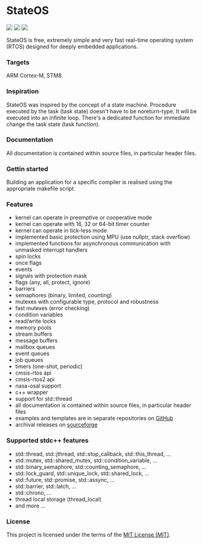 # StateOS
  [![](https://img.shields.io/github/license/stateos/StateOS.svg?style=flat-square&logo)](https://opensource.org/licenses/MIT)
  [![](https://img.shields.io/github/release/stateos/StateOS.svg?style=flat-square&logo)](https://github.com/stateos/StateOS/releases)
  [![](https://github.com/stateos/StateOS/actions/workflows/test.yml/badge.svg)](https://github.com/stateos/StateOS/actions/workflows/test.yml)

StateOS is free, extremely simple and very fast real-time operating system (RTOS) designed for deeply embedded applications.

### Targets

ARM Cortex-M, STM8.

### Inspiration

StateOS was inspired by the concept of a state machine. Procedure executed by the task (task state) doesn't have to be noreturn-type. It will be executed into an infinite loop. There's a dedicated function for immediate change the task state (task function).

### Documentation

All documentation is contained within source files, in particular header files.

### Gettin started

Building an application for a specific compiler is realised using the appropriate makefile script.

### Features

- kernel can operate in preemptive or cooperative mode
- kernel can operate with 16, 32 or 64-bit timer counter
- kernel can operate in tick-less mode
- implemented basic protection using MPU (use nullptr, stack overflow)
- implemented functions for asynchronous communication with unmasked interrupt handlers
- spin locks
- once flags
- events
- signals with protection mask
- flags (any, all, protect, ignore)
- barriers
- semaphores (binary, limited, counting)
- mutexes with configurable type, protocol and robustness
- fast mutexes (error checking)
- condition variables
- read/write locks
- memory pools
- stream buffers
- message buffers
- mailbox queues
- event queues
- job queues
- timers (one-shot, periodic)
- cmsis-rtos api
- cmsis-rtos2 api
- nasa-osal support
- c++ wrapper
- support for std::thread
- all documentation is contained within source files, in particular header files
- examples and templates are in separate repositories on [GitHub](https://github.com/stateos)
- archival releases on [sourceforge](https://sourceforge.net/projects/stateos)

### Supported stdc++ features

- std::thread, std::jthread, std::stop_callback, std::this_thread, ...
- std::mutex, std::shared_mutex, std::condition_variable, ...
- std::binary_semaphore, std::counting_semaphore, ...
- std::lock_guard, std::unique_lock, std::shared_lock, ...
- std::future, std::promise, std::assync, ...
- std::barrier, std::latch, ...
- std::chrono, ...
- thread local storage (thread_local)
- and more ...

### License

This project is licensed under the terms of the [MIT License (MIT)](https://opensource.org/licenses/MIT).

